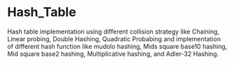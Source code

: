 # Hash_Table
Hash table implementation using different collision strategy like 
Chaining, Linear probing, Double Hashing, Quadratic Probabing 
and implementation of different hash function like
mudolo hashing, Mids square base10 hashing, Mid square base2 hashing, Multiplicative hashing, and Adler-32 Hashing.
